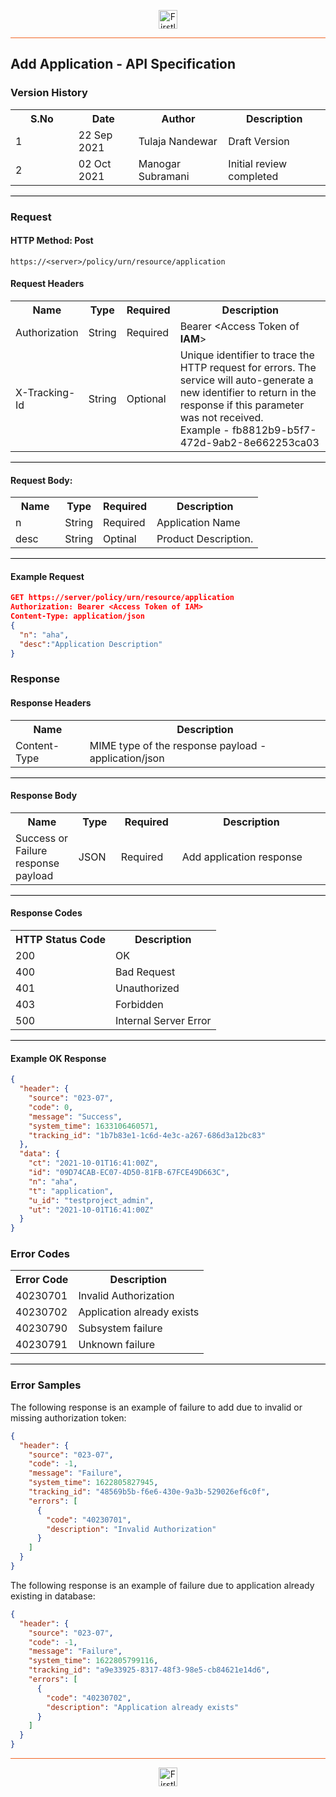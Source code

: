 <p align="center"><img src="https://cdn.shortpixel.ai/spai/w_378+q_lossy+ret_img+to_webp/https://firstlight.ai/wp-content/uploads/2021/03/300ppi-logotype-transparent.png" alt="Firstlight" height="30"/></p>

<hr style="height:1px;border-width:0;background-color:#f26524">

## Add Application - API Specification

### Version History

<table width='100%'>
  <tr>
    <th width='20%'>S.No</th>
    <th>Date</th>
    <th>Author</th>
    <th>Description</th>
  </tr>
  <tr>
    <td>1</td>
    <td>22 Sep 2021</td>
    <td>Tulaja Nandewar</td>
    <td>Draft Version</td>
  </tr>
  <tr>
    <td>2</td>
    <td>02 Oct 2021</td>
    <td>Manogar Subramani</td>
    <td>Initial review completed</td>
  </tr>
</table>

<hr style="height:1px;border-width:0;background-color:black">

### Request

#### HTTP Method: Post

```
https://<server>/policy/urn/resource/application
```

#### Request Headers

<table width='100%'>
  <tr>
    <th width='20%'>Name</th>
    <th>Type</th>
    <th>Required</th>
    <th>Description</th>
  </tr>
  <tr>
    <td>Authorization</td>
    <td>String</td>
    <td>Required</td>
    <td>Bearer &lt;Access Token of <b>IAM</b>&gt;</td>
  </tr>
  <tr>
    <td>X-Tracking-Id</td>
    <td>String</td>
    <td>Optional</td>
    <td>Unique identifier to trace the HTTP request for errors. The service will auto-generate a new identifier to return in the response if this parameter was not received.<br/>Example - fb8812b9-b5f7-472d-9ab2-8e662253ca03</td>
  </tr>
</table>

<hr style="height:1px;border-width:0;background-color:black">

#### Request Body:

<table width="100%">
  <tr>
    <th width='20%'>Name</th>
    <th>Type</th>
    <th>Required</th>
    <th>Description</th>
  </tr>
  <tr>
    <td>n</td>
    <td>String</td>
    <td>Required</td>
    <td>Application Name</td>
  </tr>
  <tr>
    <td>desc</td>
    <td>String</td>
    <td>Optinal</td>
    <td>Product Description.</td>
  </tr>
</table>

<hr style="height:1px;border-width:0;background-color:black">

<div class="page"/>

#### Example Request

```json
GET https://server/policy/urn/resource/application
Authorization: Bearer <Access Token of IAM>
Content-Type: application/json
{
  "n": "aha",
  "desc":"Application Description"
}
```

### Response

#### Response Headers

<table width="100%">
  <tr>
    <th>Name</th>
    <th>Description</th>
  </tr>
  <tr>
    <td>Content-Type</td>
    <td>MIME type of the response payload - application/json</td>
  </tr>
</table>

<hr style="height:1px;border-width:0;background-color:black">

#### Response Body

<table width="100%">
  <tr>
    <th width='20%'>Name</th>
    <th>Type</th>
    <th>Required</th>
    <th>Description</th>
  </tr>
 <tr>
    <td>Success or Failure response payload</td>
    <td>JSON</td>
    <td>Required</td>
    <td>Add application response</td>
  </tr>
</table>

<hr style="height:1px;border-width:0;background-color:black">

#### Response Codes

<table width="100%">
  <tr>
    <th>HTTP Status Code</th>
    <th>Description</th>
  </tr>
  <tr>
    <td>200</td>
    <td>OK</td>
  </tr>
  <tr>
    <td>400</td>
    <td>Bad Request</td>
  </tr>
  <tr>
    <td>401</td>
    <td>Unauthorized</td>
  </tr>
  <tr>
    <td>403</td>
    <td>Forbidden</td>
  </tr>
  <tr>
    <td>500</td>
    <td>Internal Server Error</td>
  </tr>
</table>

<hr style="height:1px;border-width:0;background-color:black">

<div class="page"/>

#### Example OK Response

```json
{
  "header": {
    "source": "023-07",
    "code": 0,
    "message": "Success",
    "system_time": 1633106460571,
    "tracking_id": "1b7b83e1-1c6d-4e3c-a267-686d3a12bc83"
  },
  "data": {
    "ct": "2021-10-01T16:41:00Z",
    "id": "09D74CAB-EC07-4D50-81FB-67FCE49D663C",
    "n": "aha",
    "t": "application",
    "u_id": "testproject_admin",
    "ut": "2021-10-01T16:41:00Z"
  }
}
```

### Error Codes

<table width="100%">
  <tr>
    <th>Error Code</th>
    <th>Description</th>
  </tr>
  <tr>
    <td>40230701</td>
    <td>Invalid Authorization</td>
  </tr>
  <tr>
    <td>40230702</td>
    <td>Application already exists</td>
  </tr>
  <tr>
    <td>40230790</td>
    <td>Subsystem failure</td>
  </tr>
  <tr>
    <td>40230791</td>
    <td>Unknown failure</td>
  </tr>
</table>

<hr style="height:1px;border-width:0;background-color:black">

### Error Samples

The following response is an example of failure to add due to invalid or missing authorization token:

```json
{
  "header": {
    "source": "023-07",
    "code": -1,
    "message": "Failure",
    "system_time": 1622805827945,
    "tracking_id": "48569b5b-f6e6-430e-9a3b-529026ef6c0f",
    "errors": [
      {
        "code": "40230701",
        "description": "Invalid Authorization"
      }
    ]
  }
}
```

The following response is an example of failure due to application already existing in database:

```json
{
  "header": {
    "source": "023-07",
    "code": -1,
    "message": "Failure",
    "system_time": 1622805799116,
    "tracking_id": "a9e33925-8317-48f3-98e5-cb84621e14d6",
    "errors": [
      {
        "code": "40230702",
        "description": "Application already exists"
      }
    ]
  }
}
```

<hr style="height:1px;border-width:0;background-color:#f26524">

<p align="center"><img src="https://cdn.shortpixel.ai/spai/w_378+q_lossy+ret_img+to_webp/https://firstlight.ai/wp-content/uploads/2021/03/300ppi-logotype-transparent.png" alt="Firstlight" height="30"/></p>